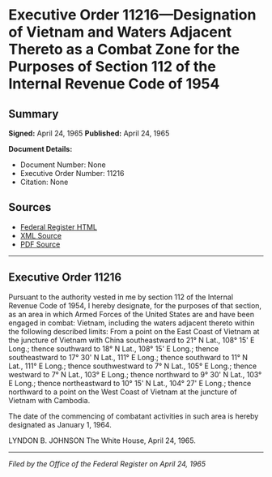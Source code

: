 # Executive Order 11216—Designation of Vietnam and Waters Adjacent Thereto as a Combat Zone for the Purposes of Section 112 of the Internal Revenue Code of 1954

## Summary

**Signed:** April 24, 1965
**Published:** April 24, 1965

**Document Details:**
- Document Number: None
- Executive Order Number: 11216
- Citation: None

## Sources
- [Federal Register HTML](https://www.presidency.ucsb.edu/documents/executive-order-11216-designation-vietnam-and-waters-adjacent-thereto-combat-zone-for-the)
- [XML Source](None)
- [PDF Source](None)

---

## Executive Order 11216

Pursuant to the authority vested in me by section 112 of the Internal Revenue Code of 1954, I hereby designate, for the purposes of that section, as an area in which Armed Forces of the United States are and have been engaged in combat:
Vietnam, including the waters adjacent thereto within the following described limits: From a point on the East Coast of Vietnam at the juncture of Vietnam with China southeastward to 21° N Lat., 108° 15' E Long.; thence southward to 18° N Lat., 108° 15' E Long.; thence southeastward to 17° 30' N Lat., 111° E Long.; thence southward to 11° N Lat., 111° E Long.; thence southwestward to 7° N Lat., 105° E Long.; thence westward to 7° N Lat., 103° E Long.; thence northward to 9° 30' N Lat., 103° E Long.; thence northeastward to 10° 15' N Lat., 104° 27' E Long.; thence northward to a point on the West Coast of Vietnam at the juncture of Vietnam with Cambodia.

The date of the commencing of combatant activities in such area is hereby designated as January 1, 1964.

LYNDON B. JOHNSON
The White House,
April 24, 1965.

---

*Filed by the Office of the Federal Register on April 24, 1965*
